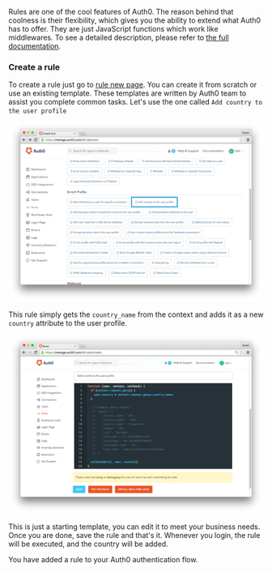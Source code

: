 Rules are one of the cool features of Auth0. The reason behind that coolness is their flexibility, which gives you the ability to extend what Auth0 has to offer. They are just JavaScript functions which work like middlewares. To see a detailed description, please refer to [the full documentation](https://auth0.com/docs/rules).

### Create a rule

To create a rule just go to [rule new page](https://manage.auth0.com/#/rules/new). You can create it from scratch or use an existing template. These templates are written by Auth0 team to assist you complete common tasks. 
Let's use the one called `Add country to the user profile`

![Empty rule](/media/articles/rules/rule-choose-add-country-template.png)


This rule simply gets the `country_name` from the context and adds it as a new `country` attribute to the user profile.


![Add country rule](/media/articles/rules/rule-create-add-country-country.png)

This is just a starting template, you can edit it to meet your business needs. Once you are done, save the rule and that's it. Whenever you login, the rule will be executed, and the country will be added. 

You have added a rule to your Auth0 authentication flow.
